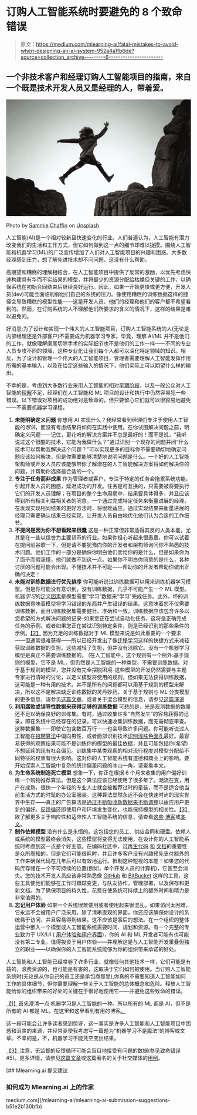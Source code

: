 # 订购人工智能系统时要避免的 8 个致命错误

> 原文：<https://medium.com/mlearning-ai/fatal-mistakes-to-avoid-when-designing-an-ai-system-952a4a1fb6de?source=collection_archive---------6----------------------->

## 一个非技术客户和经理订购人工智能项目的指南，来自一个既是技术开发人员又是经理的人，带着爱。

![](img/5e55660074cb3a5465a23f78033d62ed.png)

Photo by [Sammie Chaffin](https://unsplash.com/@sammiechaffin?utm_source=medium&utm_medium=referral) on [Unsplash](https://unsplash.com?utm_source=medium&utm_medium=referral)

人工智能(AI)是一个相对较新且快速变化的行业。人们普遍认为，人工智能有潜力改变我们的生活和工作方式，但它如何做到这一点的细节却难以捉摸。围绕人工智能和机器学习(ML)的广泛宣传增加了人们对人工智能项目的兴趣和困惑。大多数经理感到压力，想了解先进技术却不问问题，这没有什么帮助。

高期望和糟糕的理解相结合，在人工智能项目中提供了反常的激励，以优先考虑快速构建具有华而不实结果的模型，并将最少的资源分配给枯燥但关键的工作，以确保系统在初始合同结束后继续良好运行。因此，如果一开始更快或更方便，开发人员(dev)可能会面临削弱他们自己的系统的压力。像使用糟糕的训练数据这样的捷径会导致糟糕的模型性能——这是开发人员、他们的经理和他们的客户都不希望看到的。然而，在订购系统的人不理解他们所要求的含义的情况下，这样的结果是难以避免的。

好消息:为了设计和实现一个伟大的人工智能项目，订购人工智能系统的人(无论是内部经理还是外部客户)不需要成为机器学习专家。毕竟，理解 AI/ML 并不是他们的工作，就像理解阑尾切除手术的实际细节也不是他们的工作一样——不同的专业人员专攻不同的领域，这种专业化让我们每个人都可以深化特定领域的知识。相反，为了设计和管理一个伟大的人工智能项目，管理者需要理解人工智能发挥作用所需的基本输入，以及在给定这些输入的情况下，他们实际上可以期望什么样的输出。

不幸的是，考虑到大多数行业采用人工智能的相对[早期阶段](https://www.softwaretestingnews.co.uk/firms-lack-the-knowledge-to-deal-with-ai-reveals-survey/)，以及一般公众对人工智能的[理解](https://www.forbes.com/sites/steveandriole/2017/05/15/the-lack-of-intelligence-about-artificial-intelligence/?sh=27e85a6e5ebd)不足，经理们在人工智能和 ML 项目的设计和执行中仍然容易犯一些错误。以下错误对项目的成功绝对是致命的，但只要留心它们就可以很容易地避免——不需要机器学习课程。

1.  **未能明确定义问题**
    你想用 AI 实现什么？我经常看到经理们专注于使用人工智能的*想法*，而没有考虑结果将如何在实践中使用。在你试图解决问题之前，明确定义问题——记住，更花哨的解决方案并不总是最好的！而不是说，“我听说过这个很酷的技术，它能为我做什么？”通过识别一个现存的问题并问“什么技术可以帮助我解决这个问题？”可以实现更多的目标你不需要确切地确定问题应该如何解决，但是你需要能够清楚地说明问题是什么。一个好的人工智能架构师或开发人员应该能够带你了解潜在的人工智能解决方案将如何解决你的问题，并帮助你选择最合适的一个。
2.  **专注于任务而非成果**
    作为管理者或客户，专注于特定的任务会拖累系统功能，引起开发人员的困惑，延迟成功的开发。任务是可互换的，只需要被将要执行它们的开发人员理解；在项目的整个生命周期中，结果要具体得多，并且应该得到所有相关利益相关者的同意。一个通过完成特定任务来衡量进展的经理，在发现实现相同结果的更好方法时，将很难适应。通过实现结果来衡量进展的经理只需要确认结果已经实现，让开发人员自由地优化他们认为合适的工作细节。
3.  **不提问是因为你不想看起来很蠢**
    这是一种正常但非常适得其反的人类本能，尤其是在一些以信誉为主要货币的行业。如果你担心听起来很愚蠢，你可以试着在提问前谷歌一下，但是请不要犹豫向你的开发者和架构师询问你不熟悉的技术问题。他们工作的一部分是确保你明白他们卖给你的是什么，但是如果你为了面子而假装懂，他们就做不到这一点。如果你不明白你同意的是什么，各种讨厌的问题可能会出现。不懂技术并不可耻——帮助你的开发者帮助你做出正确的决定！
4.  **未能对训练数据进行优先排序**
    你可能听说过训练数据可以用来训练机器学习模型。但是你可能没有意识到，没有训练数据，几乎不可能产生一个 ML 模型。机器*学习*的[定义因素](https://mitsloan.mit.edu/ideas-made-to-matter/machine-learning-explained)是模型需要“学习”数据来“学习”完成任务。此外，坏的训练数据意味着模型将学习错误的东西并产生错误的结果。这意味着您不仅需要训练数据，而且训练数据集需要健壮、准确和一致。训练数据应该包含许多以您希望的方式解决问题的记录-如果您正在尝试自动化任务，这将是正确完成任务的示例，或者如果您正在尝试识别特定条件，则是已经识别的那些条件的示例。[【2】](#_ftn2)
    因为充足的训练数据对于 ML 模型来说是如此重要的一个要求——但通常很难获得——所以已经开发出了像[迁移学习](https://www.analyticsvidhya.com/blog/2021/10/understanding-transfer-learning-for-deep-learning/)这样的快捷方式来减轻获取训练数据的负担。这些减轻了负担，但并没有消除它。没有一个机器学习模型是真正不需要训练数据的。
    (在人工智能中，这个规则有一个例外:基于规则的模型，它不是 ML，但仍然是人工智能的一种类型，不需要训练数据。对于基于规则的模型，您并没有完全摆脱困境-这些模型的开发仍然需要与主题专家进行清晰的讨论，以定义模型将使用的规则，但如果无法获得训练数据，这可能是一种有用的技术。并不是所有的问题都可以用基于规则的模型来解决，所以这不是解决缺乏训练数据的灵丹妙药。关于基于规则与 ML 分类模型的更多信息，请参见[这篇文章](https://bdtechtalks.com/2020/06/05/rule-based-ai-vs-machine-learning/)，或者关于混合模型的信息，请参见[这篇演讲](https://www.youtube.com/watch?v=YHAeGBM9z3I&feature=youtu.be)
5.  **利用腐败或误导性数据来获得足够的训练数据**
    可悲的是，光是观测数据的数量还不足以确保良好的训练集。有时，通过收集许多“自然发生”的容易获得的记录，即在系统中已经存在的记录，可以快速收集训练数据，而无需彻底审查。这种数据集——即使它包含数百万行——也会导致许多问题。你可能听说过人工智能在[招聘算法](https://www.reuters.com/article/us-amazon-com-jobs-automation-insight/amazon-scraps-secret-ai-recruiting-tool-that-showed-bias-against-women-idUSKCN1MK08G)中偏向男性，或者面部识别技术[识别浅肤色面孔](https://www.nytimes.com/2018/02/09/technology/facial-recognition-race-artificial-intelligence.html)最好。最容易获得的观察结果可能不是训练你的模型的最佳依据，并且可能包括你(希望)不想延续的现有社会偏见。训练集中某类观察的相对流行程度对模型分配给不同特征的权重有很大影响。这对你的人工智能系统有道德和商业上的影响。要开始探索人工智能中复杂的统计偏差问题的冰山一角，请查看本文。
6.  **为生命系统制造死亡模型**
    想象一下，你正在根据 6 个月来收集的用户偏好训练一个购物推荐算法。但是这个算法应该已经使用了很多年了。潮流在变，用户在成熟，很快一个年轻的专业人士就会被推荐过时的童装，而不是适合他当前生活方式的时髦的办公室服装。这种算法显然永远不会在快速时尚的现实世界中生存——真正的广告算法是[通过不断吸收新数据来不断调整](https://www.wired.co.uk/article/ai-personalised-shopping)以适应用户更新的偏好。[反馈循环](https://www.oreilly.com/library/view/building-machine-learning/9781492053187/ch13.html)即使用户和环境发生变化，也能保持模型的相关性。[【3】](#_ftn3)欲了解更多关于响应性和适应性人工智能系统的信息，请查看[这些](https://www.clarifai.com/blog/closing-the-loop-how-feedback-loops-help-to-maintain-quality-long-term-ai-results) [博客](https://databistro.tech/moving-towards-scalable-responsive-and-sustainable-machine-learning/)或[本文](https://cloud.google.com/architecture/mlops-continuous-delivery-and-automation-pipelines-in-machine-learning)。
7.  **制作依赖模型**
    没有什么是永恒的。这包括您的员工、供应合同和硬盘。依赖人或系统的模型最终会消失，这些模型将变得无法使用，在设计你的人工智能系统时考虑到这一点是个好主意。在编码社区中，[可再生代码](https://www.software.ac.uk/blog/2016-10-03-why-reproducibility-important) [和](https://levelup.gitconnected.com/why-documentation-is-more-important-than-your-code-f5607639a8fe) [文档](https://filtered.com/blog/post/project-management/the-importance-of-documentation-in-software-development#:~:text=For%20a%20programmer%20reliable%20documentation%20is%20always%20a%20must.&text=Successful%20documentation%20will%20make%20information,and%20help%20cut%20support%20costs.)的重要性是众所周知的，但是它们可能很耗时，并且许多客户没有兴趣预先支付额外的工作来确保代码在几年后可以有效地运行。抵制这种短视的本能！如果您的代码库存储在一个不可持续的位置(例如，单个开发人员的计算机)，它甚至会消失。您的技术开发人员应该非常熟悉像 [GitHub](https://github.com/) 和 [BitBucket](https://bitbucket.org/product) 这样的工具，这些工具使他们能够在工作时跟踪变更，与队友协作，管理部署，以及保存和更新文档。为了确保项目的持久性，花费在使系统可持续上的额外时间和精力是非常值得的。
8.  **忘记用户体验**
    如果一个系统很难使用或者使用起来很混乱，如果访问太困难，它永远不会被用户广泛采用。除了清晰直观的界面，你还应该确保你设计的系统易于访问，并且容易得到结果。这不应该是事后的想法。在一个组织的整体运营中嵌入一个模型或人工智能系统需要时间、规划和资源。有一个完整的专业致力于 UX/UI ( [用户体验和用户界面](https://www.springboard.com/library/ui-ux-design/job-description/))，你的 AI 和 ML 开发者可能有也可能没有第二专业。值得投资于用户体验——并理解这是与人工智能开发重叠但独立的职业——以确保你的人工智能系统能够为你的组织带来承诺的好处。

人工智能和人工智能已经席卷了许多行业，就像任何其他技术一样，它们可能是有益的，浪费资源的，也可能是有害的，这取决于它们如何被使用。当订购人工智能系统时(无论是从你自己的员工还是承包商那里),你真的不需要知道人工智能如何工作的具体细节，但你需要理解一些关于人工智能的总体概念和危险。释放人工智能给你的组织带来的好处的关键在于很好地使用它——并避免这些致命的错误。

[【1】](#_ftnref1)首先澄清一点:机器学习是人工智能的一种。所以所有的 ML 都是 AI，但不是所有的 AI 都是 ML。在这里和这里看到有用的博客[。](https://blogs.nvidia.com/blog/2016/07/29/whats-difference-artificial-intelligence-machine-learning-deep-learning-ai/)

这一段可能会让许多读者感到惊讶，这一事实是许多人工智能和人工智能项目中困惑和沮丧的来源，并经常驱使我考虑写一篇题为“机器学习不是魔法”的博客或文章。不幸的是，不，机器学习不能凭空变出结果。

[【3】](#_ftnref3)注意，无监督的反馈循环可能会盲目地接受有问题的数据(参见致命错误#5)。更多详情，请参见[这篇文章](/unpackai/feedback-loops-friend-or-foe-81a552203228)或这篇著名的关于社交媒体的[用例](https://theconversation.com/feedback-loops-and-echo-chambers-how-algorithms-amplify-viewpoints-107935)。

[](/mlearning-ai/mlearning-ai-submission-suggestions-b51e2b130bfb) [## Mlearning.ai 提交建议

### 如何成为 Mlearning.ai 上的作家

medium.com](/mlearning-ai/mlearning-ai-submission-suggestions-b51e2b130bfb)